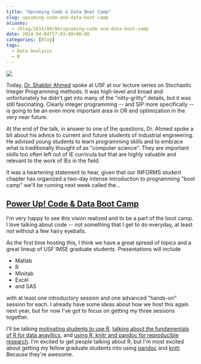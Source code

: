 ```yaml
---
title: "Upcoming Code & Data Boot Camp"
slug: upcoming-code-and-data-boot-camp
aliases:
  - /blog/2014/04/04/upcoming-code-and-data-boot-camp
date: 2014-04-04T17:03:00+00:00
categories: [Blog]
tags: 
  - Data Analysis
  - R
---
```


![](/images/2014/AhmedSIP.jpeg)

Today, [Dr. Shabbir Ahmed](http://www2.isye.gatech.edu/~sahmed/) spoke at USF at our lecture series on Stochastic Integer Programming methods. It was high-level and broad and unfortunately he didn't get into many of the "nitty-gritty" details, but it was still fascinating. Clearly integer programming -- and SIP more specifically -- is going to be an even more important area in OR and optimization in the very near future.

At the end of the talk, in answer to one of the questions, Dr. Ahmed spoke a bit about his advice to current and future students of industrial engineering. He advised young students to learn programming skills and to embrace what is traditionally thought of as "computer science". They are important skills too often left out of IE curricula but that are highly valuable and relevant to the work of IEs in the field.

It was a heartening statement to hear, given that our INFORMS student chapter has organized a two-day intense introduction to programming "boot camp" we'll be running next week called the...

## [Power Up! Code & Data Boot Camp](http://bit.ly/USFCodeCamp2014)

I'm very happy to see this vision realized and to be a part of the boot camp. I love talking about code -- not something that I get to do everyday, at least not without a few hairy eyeballs.

As the first time hosting this, I think we have a great spread of topics and a great lineup of USF IMSE graduate students. Presentations will include

- Matlab
- R
- Minitab
- Excel
- and SAS

with at least one introductory session and one advanced "hands-on" session for each. I already have some ideas about how we host this again next year, but for now I've got to focus on getting my three sessions together.

I'll be talking [motivating students to use R](https://sites.google.com/a/mail.usf.edu/powerup-boot-camp-2014/home/friday-april-11/getting-started-in-r), [talking about the fundamentals of R for data anayltics](https://sites.google.com/a/mail.usf.edu/powerup-boot-camp-2014/home/friday-april-11/doing-data-science-in-r), and [using R, knitr and pandoc for reproducible research](https://sites.google.com/a/mail.usf.edu/powerup-boot-camp-2014/home/friday-april-11/reporting-reproducible-research). I'm excited to get people talking about R, but I'm most excited about getting my fellow graduate students into using [pandoc](http://johnmacfarlane.net/pandoc/‎) and [knitr](http://yihui.name/knitr/). Because they're awesome.
